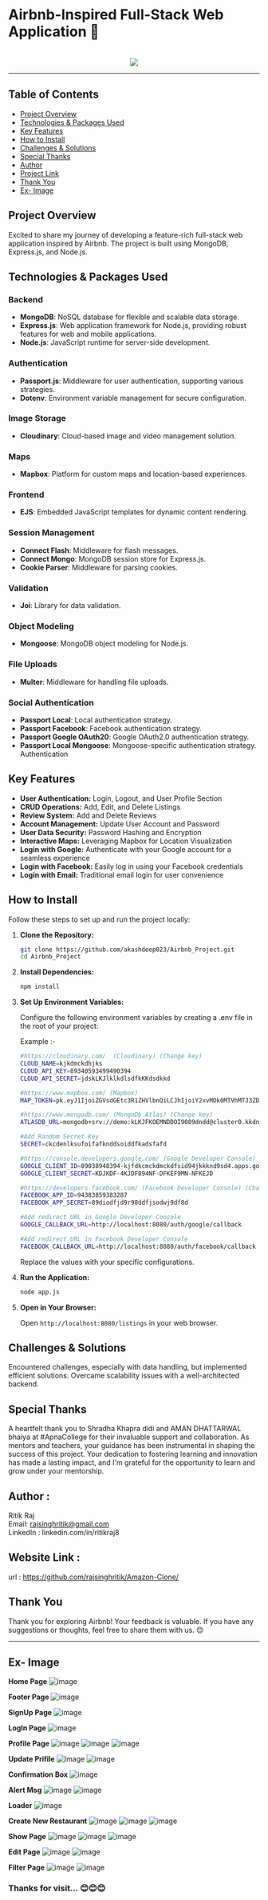 # Airbnb-Inspired Full-Stack Web Application 🚀

<p align="center">
  
  <br>
  <a style="" href="https://github.com/rajsinghritik">
  <img src="https://profile-counter.glitch.me/airbnb-project/count.svg" />
  </a>
</p>

---

## Table of Contents

-   [Project Overview](#project-overview)
-   [Technologies & Packages Used](#technologies--packages-used)
-   [Key Features](#key-features)
-   [How to Install](#how-to-install)
-   [Challenges & Solutions](#challenges--solutions)
-   [Special Thanks](#special-thanks)
-   [Author](#author)
-   [Project Link](#project-link)
-   [Thank You](#thank-you)
-   [Ex- Image](#ex--image)

## Project Overview

Excited to share my journey of developing a feature-rich full-stack web application inspired by Airbnb. The project is built using MongoDB, Express.js, and Node.js.

## Technologies & Packages Used

### Backend

-   **MongoDB**: NoSQL database for flexible and scalable data storage.
-   **Express.js**: Web application framework for Node.js, providing robust features for web and mobile applications.
-   **Node.js**: JavaScript runtime for server-side development.

### Authentication

-   **Passport.js**: Middleware for user authentication, supporting various strategies.
-   **Dotenv**: Environment variable management for secure configuration.

### Image Storage

-   **Cloudinary**: Cloud-based image and video management solution.

### Maps

-   **Mapbox**: Platform for custom maps and location-based experiences.

### Frontend

-   **EJS**: Embedded JavaScript templates for dynamic content rendering.

### Session Management

-   **Connect Flash**: Middleware for flash messages.
-   **Connect Mongo**: MongoDB session store for Express.js.
-   **Cookie Parser**: Middleware for parsing cookies.

### Validation

-   **Joi**: Library for data validation.

### Object Modeling

-   **Mongoose**: MongoDB object modeling for Node.js.

### File Uploads

-   **Multer**: Middleware for handling file uploads.

### Social Authentication

-   **Passport Local**: Local authentication strategy.
-   **Passport Facebook**: Facebook authentication strategy.
-   **Passport Google OAuth20**: Google OAuth2.0 authentication strategy.
-   **Passport Local Mongoose**: Mongoose-specific authentication strategy.
    Authentication

## Key Features

-   **User Authentication:** Login, Logout, and User Profile Section
-   **CRUD Operations:** Add, Edit, and Delete Listings
-   **Review System:** Add and Delete Reviews
-   **Account Management:** Update User Account and Password
-   **User Data Security:** Password Hashing and Encryption
-   **Interactive Maps:** Leveraging Mapbox for Location Visualization
-   **Login with Google:** Authenticate with your Google account for a seamless experience
-   **Login with Facebook:** Easily log in using your Facebook credentials
-   **Login with Email:** Traditional email login for user convenience

## How to Install

Follow these steps to set up and run the project locally:

1.  **Clone the Repository:**

    ```bash
    git clone https://github.com/akashdeep023/Airbnb_Project.git
    cd Airbnb_Project
    ```

2.  **Install Dependencies:**

    ```bash
    npm install
    ```

3.  **Set Up Environment Variables:**

    Configure the following environment variables by creating a .env file in the root of your project:

    Example :-

    ```bash
    #https://cloudinary.com/  (Cloudinary) (Change key)
    CLOUD_NAME=kjkdmckdhjks
    CLOUD_API_KEY=89340593499490394
    CLOUD_API_SECRET=jdskLKJlklkdlsdfkKKdsdkkd

    #https://www.mapbox.com/ (Mapbox)
    MAP_TOKEN=pk.eyJ1IjoiZGVsdGEtc3R1ZHVlbnQiLCJhIjoiY2xvMDk0MTVhMTJ3ZDJrcGR5ZDFkaHl4ciJ9.Gj2VU1wvxc7rFVt5E4KLOQ

    #https://www.mongodb.com/ (MongoDb Atlas) (Change key)
    ATLASDB_URL=mongodb+srv://demo:kLKJFKOEMNDDOI9089dndd@cluster0.kkdnvkdkds.mongodb.net/?retryWrites=true&w=majority

    #Add Random Secret Key
    SECRET=ckcdenlksufoifafknddsoiddfkadsfafd

    #https://console.developers.google.com/ (Google Developer Console) (Change key)
    GOOGLE_CLIENT_ID=89038948394-kjfdkcmckdmckdfsid94jkkknd9sd4.apps.googleusercontent.com
    GOOGLE_CLIENT_SECRET=KDJKDF-4KJDF894NF-DFKEF9MN-NFKEJD

    #https://developers.facebook.com/ (Facebook Developer Console) (Change key)
    FACEBOOK_APP_ID=94383859383287
    FACEBOOK_APP_SECRET=89diodfjd9r98ddfjsodwj9df8d

    #Add redirect URL in Google Developer Console
    GOOGLE_CALLBACK_URL=http://localhost:8080/auth/google/callback

    #Add redirect URL in Facebook Developer Console
    FACEBOOK_CALLBACK_URL=http://localhost:8080/auth/facebook/callback

    ```

    Replace the values with your specific configurations.

4.  **Run the Application:**

    ```bash
    node app.js
    ```

5.  **Open in Your Browser:**

    Open `http://localhost:8080/listings` in your web browser.

## Challenges & Solutions

Encountered challenges, especially with data handling, but implemented efficient solutions. Overcame scalability issues with a well-architected backend.

## Special Thanks

A heartfelt thank you to Shradha Khapra didi and AMAN DHATTARWAL bhaiya at #ApnaCollege for their invaluable support and collaboration. As mentors and teachers, your guidance has been instrumental in shaping the success of this project. Your dedication to fostering learning and innovation has made a lasting impact, and I'm grateful for the opportunity to learn and grow under your mentorship.

## Author :
   Ritik Raj
   <br>
   Email: rajsinghritik@gmail.com
   <br>
   LinkedIn : linkedin.com/in/ritikraj8
## Website Link :
   url : https://github.com/rajsinghritik/Amazon-Clone/


## Thank You

Thank you for exploring Airbnb! Your feedback is valuable. If you have any suggestions or thoughts, feel free to share them with us. 😊

---

## Ex- Image

**Home Page**
![image](https://github.com/akashdeep023/Airbnb_Project/assets/126412088/4277d539-f779-48db-92ca-222be5359baa)

**Footer Page**
![image](https://github.com/akashdeep023/Airbnb_Project/assets/126412088/84f6e124-91aa-4dd9-b14b-d67781effe33)

**SignUp Page**
![image](https://github.com/akashdeep023/Airbnb_Project/assets/126412088/d8753ac5-b237-4373-850c-99008137af5b)

**LogIn Page**
![image](https://github.com/akashdeep023/Airbnb_Project/assets/126412088/5bec0280-c4de-495d-93ac-1f9ae59df0c3)

**Profile Page**
![image](https://github.com/akashdeep023/Airbnb_Project/assets/126412088/747c25a5-d912-422d-bbc4-f7304228ef3c)
![image](https://github.com/akashdeep023/Airbnb_Project/assets/126412088/3efc00d6-e108-4847-a058-4bb271485cff)
![image](https://github.com/akashdeep023/Airbnb_Project/assets/126412088/5455b5ba-2796-4de1-aefe-187435f84219)

**Update Prifile**
![image](https://github.com/akashdeep023/Airbnb_Project/assets/126412088/b229e0e7-c276-48ba-897a-dd8900aafc35)
![image](https://github.com/akashdeep023/Airbnb_Project/assets/126412088/db42e30d-a24c-4b2c-a3c5-c2338ee4d5d7)

**Confirmation Box**
![image](https://github.com/akashdeep023/Airbnb_Project/assets/126412088/d8717db4-dbd1-491c-aa6d-356f4bcf3f31)

**Alert Msg**
![image](https://github.com/akashdeep023/Airbnb_Project/assets/126412088/70b4f767-fba9-4bc2-b0f1-efb700cc1cc3)
![image](https://github.com/akashdeep023/Airbnb_Project/assets/126412088/b6857746-bdb7-4655-91bc-58deebe5bffc)

**Loader**
![image](https://github.com/akashdeep023/Airbnb_Project/assets/126412088/fad03cbb-fac8-463a-a09d-d871e87ad474)

**Create New Restaurant**
![image](https://github.com/akashdeep023/Airbnb_Project/assets/126412088/bb3cc8be-5cf2-4902-8f34-948cda8a58e7)
![image](https://github.com/akashdeep023/Airbnb_Project/assets/126412088/db343223-2996-489c-9089-d00238074970)
![image](https://github.com/akashdeep023/Airbnb_Project/assets/126412088/00eb331a-74dc-4c77-bba3-35fa73b64c71)

**Show Page**
![image](https://github.com/akashdeep023/Airbnb_Project/assets/126412088/dc9b64d3-9348-4b6f-84c4-319b19df3aff)
![image](https://github.com/akashdeep023/Airbnb_Project/assets/126412088/4d0ad659-0f7a-4189-919e-33274cbf95cc)
![image](https://github.com/akashdeep023/Airbnb_Project/assets/126412088/a2c161da-cebd-4154-b26b-45f4da77c4cb)

**Edit Page**
![image](https://github.com/akashdeep023/Airbnb_Project/assets/126412088/0667a6ee-5136-460e-ae6f-c64bd9859388)
![image](https://github.com/akashdeep023/Airbnb_Project/assets/126412088/60113611-b7ab-40df-a29a-75d32a49671c)

**Filter Page**
![image](https://github.com/akashdeep023/Airbnb_Project/assets/126412088/6df98108-a1fc-462c-bda6-cf7563b6027e)
![image](https://github.com/akashdeep023/Airbnb_Project/assets/126412088/c8ff9e97-739e-44c4-8303-ca96b1153eec)

### Thanks for visit... 😊😊😊
